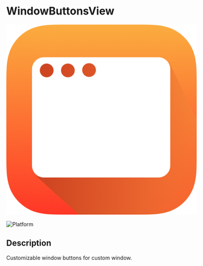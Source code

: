 
# WindowButtonsView

![Logo](icon.png)

![Platform](http://img.shields.io/badge/platform-MacOS-orange.svg?style=flat)

## Description

Customizable window buttons for custom window. 

